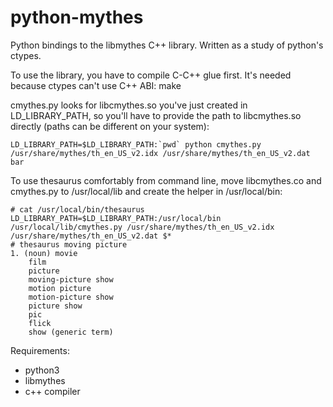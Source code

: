 python-mythes
=============

Python bindings to the libmythes C++ library.
Written as a study of python's ctypes.

To use the library, you have to compile C-C++ glue first. It's needed because
ctypes can't use C++ ABI:
    make 

cmythes.py looks for libcmythes.so you've just created in LD_LIBRARY_PATH, so you'll have to provide the path to libcmythes.so directly (paths can be different on your system):

    LD_LIBRARY_PATH=$LD_LIBRARY_PATH:`pwd` python cmythes.py /usr/share/mythes/th_en_US_v2.idx /usr/share/mythes/th_en_US_v2.dat bar


To use thesaurus comfortably from command line, move libcmythes.co and
cmythes.py to /usr/local/lib and create the helper in /usr/local/bin:
    
    # cat /usr/local/bin/thesaurus
    LD_LIBRARY_PATH=$LD_LIBRARY_PATH:/usr/local/bin /usr/local/lib/cmythes.py /usr/share/mythes/th_en_US_v2.idx /usr/share/mythes/th_en_US_v2.dat $*
    # thesaurus moving picture
    1. (noun) movie
        film
        picture
        moving-picture show
        motion picture
        motion-picture show
        picture show
        pic
        flick
        show (generic term)

Requirements:
* python3
* libmythes
* c++ compiler
